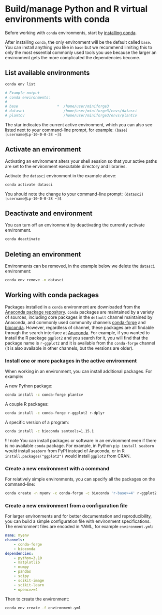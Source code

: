 # Build/manage Python and R virtual environments with conda

Before working with `conda` environments, start by [installing conda](conda.md).

After installing `conda`, the only environment will be the default called `base`. You can install anything you like in `base`
but we recommend limiting this to only the most essential commonly used tools you use because the larger an environment gets
the more complicated the dependencies become.

## List available environments

```bash
conda env list

# Example output
# conda environments:
#
# base                  *  /home/user/miniforge3
# datasci                  /home/user/miniforge3/envs/datasci
# plantcv                  /home/user/miniforge3/envs/plantcv

```

The star indicates the current active environment, which you can also see listed next to your command-line prompt, for
example: `(base) [username@ip-10-0-0-38 ~]$`

## Activate an environment

Activating an environment alters your shell session so that your active paths are set to the environment executable directory
and libraries.

Activate the `datasci` environment in the example above:

```bash
conda activate datasci

```

You should note the change to your command-line prompt: `(datasci) [username@ip-10-0-0-38 ~]$`

## Deactivate and environment

You can turn off an environment by deactivating the currently activate environment.

```bash
conda deactivate

```

## Deleting an environment

Environments can be removed, in the example below we delete the `datasci` environment:

```bash
conda env remove -n datasci

```

## Working with conda packages

Packages installed in a `conda` environment are downloaded from the [Anaconda package repository](https://anaconda.org/).
`conda` packages are maintained by a variety of sources, including core packages in the `default` channel maintained by
Anaconda, and commonly used community channels [conda-forge](https://conda-forge.org/) and
[bioconda](https://bioconda.github.io/). However, regardless of channel, these packages are all findable through the search
interface at [Anaconda](https://anaconda.org/). For example, if you wanted to install the R package `ggplot2` and you search
for it, you will find that the package name is `r-ggplot2` and it is available from the `conda-forge` channel (it is also
available in other channels, but the versions are older).

### Install one or more packages in the active environment

When working in an environment, you can install additional packages. For example:

A new Python package:

```bash
conda install -c conda-forge plantcv

```

A couple R packages:

```bash
conda install -c conda-forge r-ggplot2 r-dplyr

```

A specific version of a program:

```bash
conda install -c bioconda samtools=1.15.1

```

!!! note
    You can install packages or software in an environment even if there is no available `conda` package. For example,
    in Python `pip install seaborn` would install `seaborn` from PyPI instead of Anaconda, or in R
    `install.packages("ggplot2")` would install `ggplot2` from CRAN.

### Create a new environment with a command

For relatively simple environments, you can specify all the packages on the command-line:

```bash
conda create -n myenv -c conda-forge -c bioconda 'r-base>=4' r-ggplot2 samtools

```

### Create a new environment from a configuration file

For larger environments and for better documentation and reproducibility, you can build a simple configuration file with
environment specifications. The environment files are encoded in YAML, for example `environment.yml`:

```yaml
name: myenv
channels:
    - conda-forge
    - bioconda
dependencies:
    - python=3.10
    - matplotlib
    - numpy
    - pandas
    - scipy
    - scikit-image
    - scikit-learn
    - opencv>=4
```

Then to create the environment:

```bash
conda env create -f environment.yml

```
